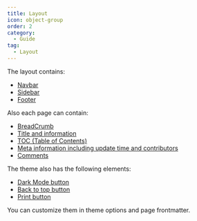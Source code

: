 ```yaml
---
title: Layout
icon: object-group
order: 2
category:
  - Guide
tag:
  - Layout
---
```


The layout contains:

- [Navbar](https://theme-hope.vuejs.press/guide/layout/navbar.html)
- [Sidebar](https://theme-hope.vuejs.press/guide/layout/sidebar.html)
- [Footer](https://theme-hope.vuejs.press/guide/layout/footer.html)

Also each page can contain:

- [BreadCrumb](https://theme-hope.vuejs.press/guide/layout/breadcrumb.html)
- [Title and information](https://theme-hope.vuejs.press/guide/feature/page-info.html)
- [TOC (Table of Contents)](https://theme-hope.vuejs.press/guide/layout/page.html#header-list)
- [Meta information including update time and contributors](https://theme-hope.vuejs.press/guide/feature/meta.html)
- [Comments](https://theme-hope.vuejs.press/guide/feature/comment.html)

The theme also has the following elements:

- [Dark Mode button](https://theme-hope.vuejs.press/guide/interface/darkmode.html)
- [Back to top button](https://theme-hope.vuejs.press/guide/interface/others.html#back-to-top-button)
- [Print button](https://theme-hope.vuejs.press/guide/interface/others.html#print-button)

You can customize them in theme options and page frontmatter.
